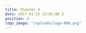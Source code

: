 ```yaml
---
title: Channel 4
date: 2017-01-25 13:01:00 Z
position: 6
logo_image: "/uploads/logo-006.png"
---
```


